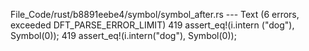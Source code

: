 File_Code/rust/b8891eebe4/symbol/symbol_after.rs --- Text (6 errors, exceeded DFT_PARSE_ERROR_LIMIT)
419         assert_eq!(i.intern ("dog"), Symbol(0));                                                                                                         419         assert_eq!(i.intern("dog"), Symbol(0));

